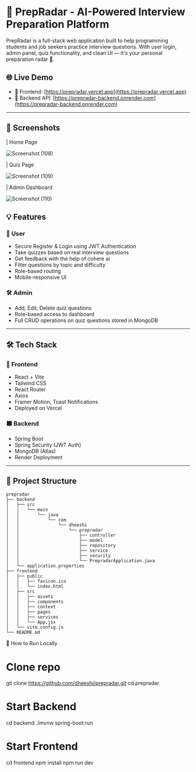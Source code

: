 # 🧠 PrepRadar - AI-Powered Interview Preparation Platform

PrepRadar is a full-stack web application built to help programming students and job seekers practice interview questions.
With user login, admin panel, quiz functionality, and clean UI — it's your personal preparation radar 🚀.

## 🌐 Live Demo

- 🔗 Frontend: [https://prepradar.vercel.app](https://prepradar.vercel.app)
- 🔗 Backend API: [https://prepradar-backend.onrender.com](https://prepradar-backend.onrender.com)

---

## 📸 Screenshots

| Home Page   

![Screenshot (108)](https://github.com/user-attachments/assets/4a99bafa-154a-4e5e-9338-b0e14a0d96b1)



| Quiz Page   

![Screenshot (109)](https://github.com/user-attachments/assets/b87cc738-f4d9-4d26-9e2b-bd61a2a53955)



| Admin Dashboard    

![Screenshot (110)](https://github.com/user-attachments/assets/df9083a2-28aa-48fb-bb9d-3084d6a31443)




## 💡 Features

### 👤 User
- Secure Register & Login using JWT Authentication
- Take quizzes based on real interview questions
- Get feedback with the help of cohere ai
- Filter questions by topic and difficulty
- Role-based routing
- Mobile-responsive UI

### 🛠️ Admin
- Add, Edit, Delete quiz questions
- Role-based access to dashboard
- Full CRUD operations on quiz questions stored in MongoDB
---

## 🛠️ Tech Stack

### 🔷 Frontend
- React + Vite
- Tailwind CSS
- React Router
- Axios
- Framer Motion, Toast Notifications
- Deployed on Vercel

### 🟩 Backend
- Spring Boot
- Spring Security (JWT Auth)
- MongoDB (Atlas)
- Render Deployment

---

## 📁 Project Structure
```
prepradar
├── backend
│   ├── src
│   │   └── main
│   │       └── java
│   │           └── com
│   │               └── dheeshi
│   │                   └── prepradar
│   │                       ├── controller
│   │                       ├── model
│   │                       ├── repository
│   │                       ├── service
│   │                       ├── security
│   │                       └── PrepradarApplication.java
│   └── application.properties
├── frontend
│   ├── public
│   │   ├── favicon.ico
│   │   └── index.html
│   ├── src
│   │   ├── assets
│   │   ├── components
│   │   ├── context
│   │   ├── pages
│   │   ├── services
│   │   └── App.jsx
│   └── vite.config.js
└── README.md

```

📌 How to Run Locally

# Clone repo
git clone https://github.com/dheeshi/prepradar.git
cd prepradar

# Start Backend
cd backend
./mvnw spring-boot:run

# Start Frontend
cd frontend
npm install
npm run dev
